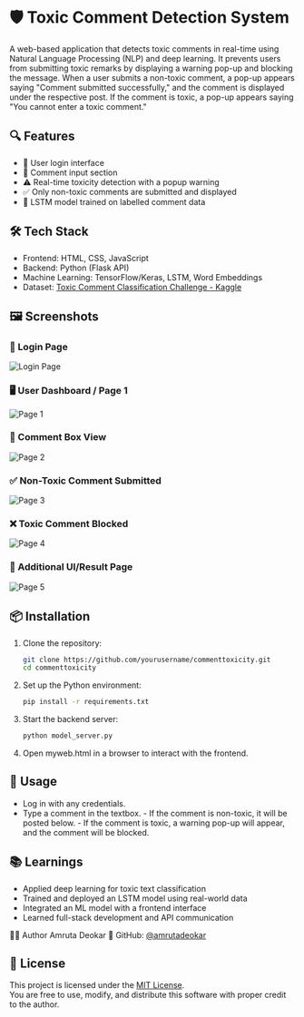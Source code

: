 # 🛡️ Toxic Comment Detection System

A web-based application that detects toxic comments in real-time using Natural Language Processing (NLP) and deep learning. It prevents users from submitting toxic remarks by displaying a warning pop-up and blocking the message. When a user submits a non-toxic comment, a pop-up appears saying "Comment submitted successfully," and the comment is displayed under the respective post. If the comment is toxic, a pop-up appears saying "You cannot enter a toxic comment."

## 🔍 Features

- 🔐 User login interface  
- 💬 Comment input section  
- ⚠️ Real-time toxicity detection with a popup warning  
- ✅ Only non-toxic comments are submitted and displayed  
- 🤖 LSTM model trained on labelled comment data  

## 🛠️ Tech Stack

- Frontend: HTML, CSS, JavaScript  
- Backend: Python (Flask API)  
- Machine Learning: TensorFlow/Keras, LSTM, Word Embeddings  
- Dataset: [Toxic Comment Classification Challenge - Kaggle](https://www.kaggle.com/c/jigsaw-toxic-comment-classification-challenge)

## 🖼️ Screenshots

### 🔐 Login Page
![Login Page](https://github.com/amrutadeokar/CommentToxicity/blob/main/ProjectPhotoes/login.jpg)

### 🖥️ User Dashboard / Page 1
![Page 1](https://github.com/amrutadeokar/CommentToxicity/blob/main/ProjectPhotoes/page1.jpg)

### 💬 Comment Box View
![Page 2](https://github.com/amrutadeokar/CommentToxicity/blob/main/ProjectPhotoes/page2.jpg)

### ✅ Non-Toxic Comment Submitted
![Page 3](https://github.com/amrutadeokar/CommentToxicity/blob/main/ProjectPhotoes/page3.jpg)

### ❌ Toxic Comment Blocked
![Page 4](https://github.com/amrutadeokar/CommentToxicity/blob/main/ProjectPhotoes/page4.jpg)

### 📄 Additional UI/Result Page
![Page 5](https://github.com/amrutadeokar/CommentToxicity/blob/main/ProjectPhotoes/page5.jpg)



## 📦 Installation

1. Clone the repository:
   ```bash
   git clone https://github.com/yourusername/commenttoxicity.git
   cd commenttoxicity

2. Set up the Python environment:
   ```bash
   pip install -r requirements.txt
   
3. Start the backend server:
   ```bash
   python model_server.py

4. Open myweb.html in a browser to interact with the frontend.

## 🚀 Usage
- Log in with any credentials.
- Type a comment in the textbox.
       - If the comment is non-toxic, it will be posted below.
       - If the comment is toxic, a warning pop-up will appear, and the comment will be blocked.

## 📚 Learnings
- Applied deep learning for toxic text classification
- Trained and deployed an LSTM model using real-world data
- Integrated an ML model with a frontend interface
- Learned full-stack development and API communication

 🙋‍♀️ Author
Amruta Deokar
🔗 GitHub: [@amrutadeokar](https://github.com/amrutadeokar)

## 📝 License

This project is licensed under the [MIT License](./LICENSE).  
You are free to use, modify, and distribute this software with proper credit to the author.

